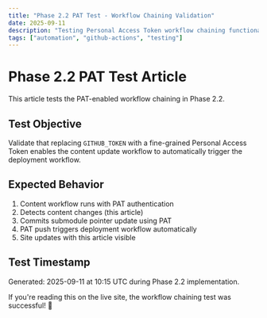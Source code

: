 ```yaml
---
title: "Phase 2.2 PAT Test - Workflow Chaining Validation"
date: 2025-09-11
description: "Testing Personal Access Token workflow chaining functionality"
tags: ["automation", "github-actions", "testing"]
---
```


# Phase 2.2 PAT Test Article

This article tests the PAT-enabled workflow chaining in Phase 2.2.

## Test Objective

Validate that replacing `GITHUB_TOKEN` with a fine-grained Personal Access Token enables the content update workflow to automatically trigger the deployment workflow.

## Expected Behavior

1. Content workflow runs with PAT authentication
2. Detects content changes (this article)
3. Commits submodule pointer update using PAT
4. PAT push triggers deployment workflow automatically
5. Site updates with this article visible

## Test Timestamp

Generated: 2025-09-11 at 10:15 UTC during Phase 2.2 implementation.

If you're reading this on the live site, the workflow chaining test was successful! 🎉
